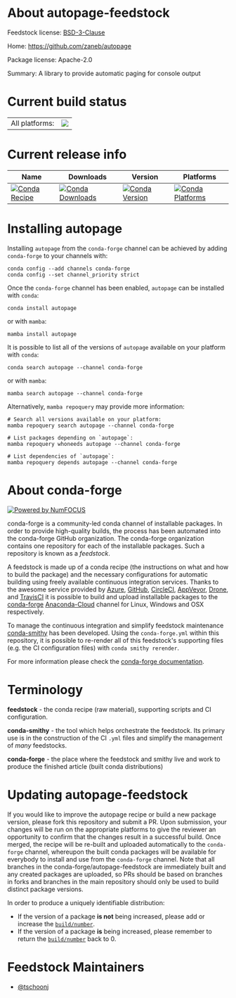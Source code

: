 About autopage-feedstock
========================

Feedstock license: [BSD-3-Clause](https://github.com/conda-forge/autopage-feedstock/blob/main/LICENSE.txt)

Home: https://github.com/zaneb/autopage

Package license: Apache-2.0

Summary: A library to provide automatic paging for console output

Current build status
====================


<table><tr><td>All platforms:</td>
    <td>
      <a href="https://dev.azure.com/conda-forge/feedstock-builds/_build/latest?definitionId=13711&branchName=main">
        <img src="https://dev.azure.com/conda-forge/feedstock-builds/_apis/build/status/autopage-feedstock?branchName=main">
      </a>
    </td>
  </tr>
</table>

Current release info
====================

| Name | Downloads | Version | Platforms |
| --- | --- | --- | --- |
| [![Conda Recipe](https://img.shields.io/badge/recipe-autopage-green.svg)](https://anaconda.org/conda-forge/autopage) | [![Conda Downloads](https://img.shields.io/conda/dn/conda-forge/autopage.svg)](https://anaconda.org/conda-forge/autopage) | [![Conda Version](https://img.shields.io/conda/vn/conda-forge/autopage.svg)](https://anaconda.org/conda-forge/autopage) | [![Conda Platforms](https://img.shields.io/conda/pn/conda-forge/autopage.svg)](https://anaconda.org/conda-forge/autopage) |

Installing autopage
===================

Installing `autopage` from the `conda-forge` channel can be achieved by adding `conda-forge` to your channels with:

```
conda config --add channels conda-forge
conda config --set channel_priority strict
```

Once the `conda-forge` channel has been enabled, `autopage` can be installed with `conda`:

```
conda install autopage
```

or with `mamba`:

```
mamba install autopage
```

It is possible to list all of the versions of `autopage` available on your platform with `conda`:

```
conda search autopage --channel conda-forge
```

or with `mamba`:

```
mamba search autopage --channel conda-forge
```

Alternatively, `mamba repoquery` may provide more information:

```
# Search all versions available on your platform:
mamba repoquery search autopage --channel conda-forge

# List packages depending on `autopage`:
mamba repoquery whoneeds autopage --channel conda-forge

# List dependencies of `autopage`:
mamba repoquery depends autopage --channel conda-forge
```


About conda-forge
=================

[![Powered by
NumFOCUS](https://img.shields.io/badge/powered%20by-NumFOCUS-orange.svg?style=flat&colorA=E1523D&colorB=007D8A)](https://numfocus.org)

conda-forge is a community-led conda channel of installable packages.
In order to provide high-quality builds, the process has been automated into the
conda-forge GitHub organization. The conda-forge organization contains one repository
for each of the installable packages. Such a repository is known as a *feedstock*.

A feedstock is made up of a conda recipe (the instructions on what and how to build
the package) and the necessary configurations for automatic building using freely
available continuous integration services. Thanks to the awesome service provided by
[Azure](https://azure.microsoft.com/en-us/services/devops/), [GitHub](https://github.com/),
[CircleCI](https://circleci.com/), [AppVeyor](https://www.appveyor.com/),
[Drone](https://cloud.drone.io/welcome), and [TravisCI](https://travis-ci.com/)
it is possible to build and upload installable packages to the
[conda-forge](https://anaconda.org/conda-forge) [Anaconda-Cloud](https://anaconda.org/)
channel for Linux, Windows and OSX respectively.

To manage the continuous integration and simplify feedstock maintenance
[conda-smithy](https://github.com/conda-forge/conda-smithy) has been developed.
Using the ``conda-forge.yml`` within this repository, it is possible to re-render all of
this feedstock's supporting files (e.g. the CI configuration files) with ``conda smithy rerender``.

For more information please check the [conda-forge documentation](https://conda-forge.org/docs/).

Terminology
===========

**feedstock** - the conda recipe (raw material), supporting scripts and CI configuration.

**conda-smithy** - the tool which helps orchestrate the feedstock.
                   Its primary use is in the construction of the CI ``.yml`` files
                   and simplify the management of *many* feedstocks.

**conda-forge** - the place where the feedstock and smithy live and work to
                  produce the finished article (built conda distributions)


Updating autopage-feedstock
===========================

If you would like to improve the autopage recipe or build a new
package version, please fork this repository and submit a PR. Upon submission,
your changes will be run on the appropriate platforms to give the reviewer an
opportunity to confirm that the changes result in a successful build. Once
merged, the recipe will be re-built and uploaded automatically to the
`conda-forge` channel, whereupon the built conda packages will be available for
everybody to install and use from the `conda-forge` channel.
Note that all branches in the conda-forge/autopage-feedstock are
immediately built and any created packages are uploaded, so PRs should be based
on branches in forks and branches in the main repository should only be used to
build distinct package versions.

In order to produce a uniquely identifiable distribution:
 * If the version of a package **is not** being increased, please add or increase
   the [``build/number``](https://docs.conda.io/projects/conda-build/en/latest/resources/define-metadata.html#build-number-and-string).
 * If the version of a package **is** being increased, please remember to return
   the [``build/number``](https://docs.conda.io/projects/conda-build/en/latest/resources/define-metadata.html#build-number-and-string)
   back to 0.

Feedstock Maintainers
=====================

* [@tschoonj](https://github.com/tschoonj/)

